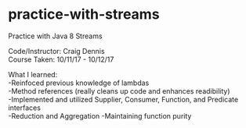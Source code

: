 # practice-with-streams<br>
Practice with Java 8 Streams<br>

Code/Instructor: Craig Dennis<br>
Course Taken: 10/11/17 - 10/12/17<br>

What I learned: <br>
-Reinfoced previous knowledge of lambdas<br>
-Method references (really cleans up code and enhances readibility)<br>
-Implemented and utilized Supplier, Consumer, Function, and Predicate interfaces<br>
-Reduction and Aggregation
-Maintaining function purity
